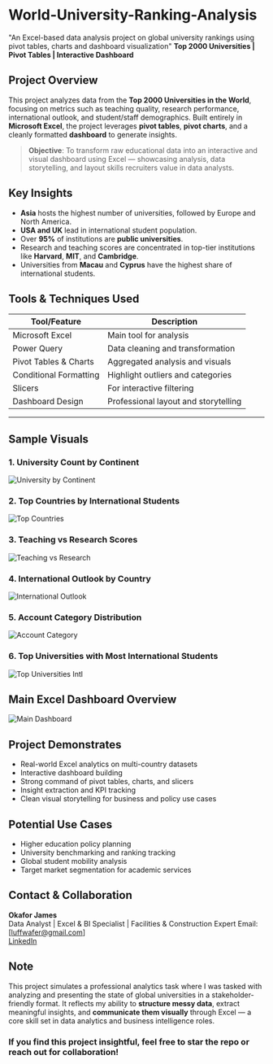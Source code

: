 # World-University-Ranking-Analysis
"An Excel-based data analysis project on global university rankings using pivot tables, charts and dashboard visualization"
**Top 2000 Universities | Pivot Tables | Interactive Dashboard**

## Project Overview

This project analyzes data from the **Top 2000 Universities in the World**, focusing on metrics such as teaching quality, research performance, international outlook, and student/staff demographics. Built entirely in **Microsoft Excel**, the project leverages **pivot tables**, **pivot charts**, and a cleanly formatted **dashboard** to generate insights.

>  **Objective**: To transform raw educational data into an interactive and visual dashboard using Excel — showcasing analysis, data storytelling, and layout skills recruiters value in data analysts.


##  Key Insights

-  **Asia** hosts the highest number of universities, followed by Europe and North America.
-  **USA and UK** lead in international student population.
-  Over **95%** of institutions are **public universities**.
-  Research and teaching scores are concentrated in top-tier institutions like **Harvard**, **MIT**, and **Cambridge**.
-  Universities from **Macau** and **Cyprus** have the highest share of international students.


##  Tools & Techniques Used

| Tool/Feature           | Description |
|------------------------|-------------|
| Microsoft Excel        | Main tool for analysis |
| Power Query            | Data cleaning and transformation |
| Pivot Tables & Charts  | Aggregated analysis and visuals |
| Conditional Formatting | Highlight outliers and categories |
| Slicers                | For interactive filtering |
| Dashboard Design       | Professional layout and storytelling |

---

##  Sample Visuals

###  1. University Count by Continent
![University by Continent](https://github.com/JamesOkafor/World-University-Ranking-Analysis/blob/main/Top%202000%20world%20University%20ranking1.JPG?raw=true
)

###  2. Top Countries by International Students
![Top Countries](https://github.com/JamesOkafor/World-University-Ranking-Analysis/blob/main/Top%202000%20world%20University%20ranking2.JPG?raw=true
)

###  3. Teaching vs Research Scores
![Teaching vs Research](https://github.com/JamesOkafor/World-University-Ranking-Analysis/blob/main/Top%202000%20world%20University%20ranking3.JPG?raw=true
)

###  4. International Outlook by Country
![International Outlook](https://github.com/JamesOkafor/World-University-Ranking-Analysis/blob/main/Top%202000%20world%20University%20ranking4.JPG?raw=true)

###  5. Account Category Distribution
![Account Category](https://github.com/JamesOkafor/World-University-Ranking-Analysis/blob/main/Top%202000%20world%20University%20ranking5.JPG?raw=true)

###  6. Top Universities with Most International Students
![Top Universities Intl](
https://github.com/JamesOkafor/World-University-Ranking-Analysis/blob/main/Top%202000%20world%20University%20ranking6.JPG?raw=true)

## Main Excel Dashboard Overview 
![Main Dashboard](https://github.com/JamesOkafor/World-University-Ranking-Analysis/blob/main/world%20University%20ranking%20dashboard.JPG?raw=true)

## Project Demonstrates

-  Real-world Excel analytics on multi-country datasets  
-  Interactive dashboard building  
-  Strong command of pivot tables, charts, and slicers  
-  Insight extraction and KPI tracking  
-  Clean visual storytelling for business and policy use cases


## Potential Use Cases

-  Higher education policy planning  
-  University benchmarking and ranking tracking  
-  Global student mobility analysis  
-  Target market segmentation for academic services  


##  Contact & Collaboration

**Okafor James**  
Data Analyst | Excel & BI Specialist | Facilities & Construction Expert 
Email: [luffwafer@gmail.com]  
[LinkedIn](https://www.linkedin.com/in/james-okafor-229b64266)  

## Note

This project simulates a professional analytics task where I was tasked with analyzing and presenting the state of global universities in a stakeholder-friendly format. It reflects my ability to **structure messy data**, extract meaningful insights, and **communicate them visually** through Excel — a core skill set in data analytics and business intelligence roles.


### If you find this project insightful, feel free to star the repo or reach out for collaboration!
